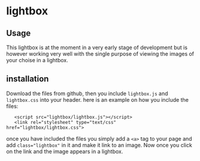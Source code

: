 lightbox
========

Usage
-----

This lightbox is at the moment in a very early stage of development but is however working very well with the single purpose of viewing the images of your choise in a lightbox.

installation
------------

Download the files from github, then you include `lightbox.js` and `lightbox.css` into your header.
here is an example on how you include the files:

```
   <script src="lightbox/lightbox.js"></script>
   <link rel="stylesheet" type="text/css" href="lightbox/lightbox.css">
```

once you have included the files you simply add a `<a>` tag to your page and add `class="lightbox"` in it and make it link to an image.
Now once you click on the link and the image appears in a lightbox.
